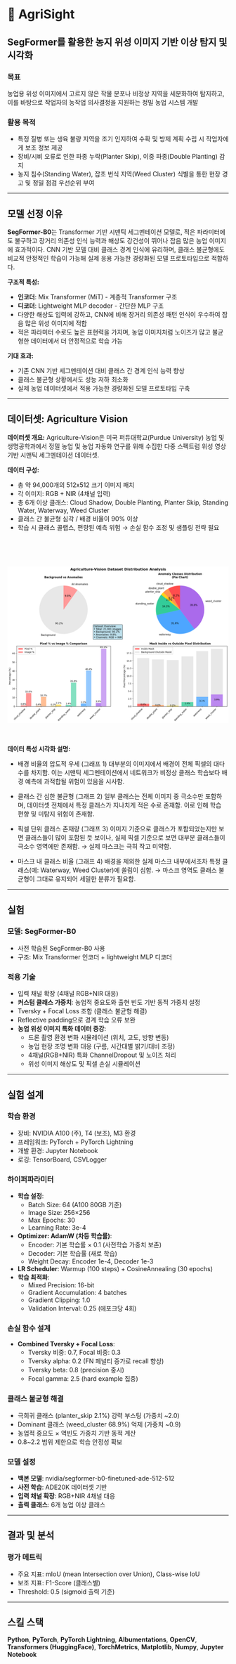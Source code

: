 # 🌾 AgriSight
## SegFormer를 활용한 농지 위성 이미지 기반 이상 탐지 및 시각화

### 목표
농업용 위성 이미지에서 고르지 않은 작물 분포나 비정상 지역을 세분화하여 탐지하고, 이를 바탕으로 작업자의 농작업 의사결정을 지원하는 정밀 농업 시스템 개발

### 활용 목적
- 특정 질병 또는 생육 불량 지역을 조기 인지하여 수확 및 방제 계획 수립 시 작업자에게 보조 정보 제공
- 장비/시비 오류로 인한 파종 누락(Planter Skip), 이중 파종(Double Planting) 감지
- 농지 침수(Standing Water), 잡초 번식 지역(Weed Cluster) 식별을 통한 현장 경고 및 정밀 점검 우선순위 부여

---

## 모델 선정 이유

**SegFormer-B0**는 Transformer 기반 시맨틱 세그멘테이션 모델로, 적은 파라미터에도 불구하고 장거리 의존성 인식 능력과 해상도 강건성이 뛰어나 잡음 많은 농업 이미지에 효과적이다. CNN 기반 모델 대비 클래스 경계 인식에 유리하며, 클래스 불균형에도 비교적 안정적인 학습이 가능해 실제 응용 가능한 경량화된 모델 프로토타입으로 적합하다.

**구조적 특성:**
- **인코더**: Mix Transformer (MiT) - 계층적 Transformer 구조
- **디코더**: Lightweight MLP decoder - 간단한 MLP 구조
- 다양한 해상도 입력에 강하고, CNN에 비해 장거리 의존성 패턴 인식이 우수하여 잡음 많은 위성 이미지에 적합
- 적은 파라미터 수로도 높은 표현력을 가지며, 농업 이미지처럼 노이즈가 많고 불균형한 데이터에서 더 안정적으로 학습 가능

**기대 효과:**
- 기존 CNN 기반 세그멘테이션 대비 클래스 간 경계 인식 능력 향상
- 클래스 불균형 상황에서도 성능 저하 최소화
- 실제 농업 데이터셋에서 적용 가능한 경량화된 모델 프로토타입 구축

---

## 데이터셋: Agriculture Vision

**데이터셋 개요:**
Agriculture-Vision은 미국 퍼듀대학교(Purdue University) 농업 및 생명공학과에서 정밀 농업 및 농업 자동화 연구를 위해 수집한 다중 스펙트럼 위성 영상 기반 시맨틱 세그멘테이션 데이터셋.

**데이터 구성:**
- 총 약 94,000개의 512x512 크기 이미지 패치
- 각 이미지: RGB + NIR (4채널 입력)
- 총 6개 이상 클래스:
  Cloud Shadow, Double Planting, Planter Skip, Standing Water, Waterway, Weed Cluster
- 클래스 간 불균형 심각 / 배경 비율이 90% 이상
- 학습 시 클래스 콜랩스, 편향된 예측 위험 → 손실 함수 조정 및 샘플링 전략 필요

<br><br><br>

![데이터셋 특성](./assets/agri_vision_dataset.png)  

<br>

**데이터 특성 시각화 설명:**

- 배경 비율의 압도적 우세 (그래프 1)
  대부분의 이미지에서 배경이 전체 픽셀의 대다수를 차지함. 이는 시맨틱 세그멘테이션에서 네트워크가 비정상 클래스 학습보다 배경 예측에 과적합될 위험이 있음을 시사함.

- 클래스 간 심한 불균형 (그래프 2)
  일부 클래스는 전체 이미지 중 극소수만 포함하며, 데이터셋 전체에서 특정 클래스가 지나치게 적은 수로 존재함. 이로 인해 학습 편향 및 미탐지 위험이 존재함.

- 픽셀 단위 클래스 존재량 (그래프 3)
  이미지 기준으로 클래스가 포함되었는지만 보면 클래스들이 많이 포함된 듯 보이나, 실제 픽셀 기준으로 보면 대부분 클래스들이 극소수 영역에만 존재함. → 실제 마스크는 극히 작고 미약함.

- 마스크 내 클래스 비율 (그래프 4)
  배경을 제외한 실제 마스크 내부에서조차 특정 클래스(예: Waterway, Weed Cluster)에 쏠림이 심함. → 마스크 영역도 클래스 불균형이 그대로 유지되어 세밀한 분류가 필요함.

---

## 실험

### 모델: SegFormer-B0
- 사전 학습된 SegFormer-B0 사용
- 구조: Mix Transformer 인코더 + lightweight MLP 디코더

### 적용 기술
- 입력 채널 확장 (4채널 RGB+NIR 대응)
- **커스텀 클래스 가중치**: 농업적 중요도와 출현 빈도 기반 동적 가중치 설정
- Tversky + Focal Loss 조합 (클래스 불균형 해결)
- Reflective padding으로 경계 학습 오류 보완
- **농업 위성 이미지 특화 데이터 증강**:
  - 드론 촬영 환경 변화 시뮬레이션 (위치, 고도, 방향 변동)
  - 농업 현장 조명 변화 대응 (구름, 시간대별 밝기/대비 조정)
  - 4채널(RGB+NIR) 특화 ChannelDropout 및 노이즈 처리
  - 위성 이미지 해상도 및 픽셀 손실 시뮬레이션

---

## 실험 설계

### 학습 환경
- 장비: NVIDIA A100 (주), T4 (보조), M3 환경
- 프레임워크: PyTorch + PyTorch Lightning
- 개발 환경: Jupyter Notebook
- 로깅: TensorBoard, CSVLogger

### 하이퍼파라미터
- **학습 설정**:
  - Batch Size: 64 (A100 80GB 기준)
  - Image Size: 256×256
  - Max Epochs: 30
  - Learning Rate: 3e-4
- **Optimizer: AdamW (차등 학습률)**:
  - Encoder: 기본 학습률 × 0.1 (사전학습 가중치 보존)
  - Decoder: 기본 학습률 (새로 학습)
  - Weight Decay: Encoder 1e-4, Decoder 1e-3
- **LR Scheduler**: Warmup (100 steps) + CosineAnnealing (30 epochs)
- **학습 최적화**:
  - Mixed Precision: 16-bit
  - Gradient Accumulation: 4 batches
  - Gradient Clipping: 1.0
  - Validation Interval: 0.25 (에포크당 4회)

### 손실 함수 설계
- **Combined Tversky + Focal Loss**:
  - Tversky 비중: 0.7, Focal 비중: 0.3
  - Tversky alpha: 0.2 (FN 페널티 증가로 recall 향상)
  - Tversky beta: 0.8 (precision 중시)
  - Focal gamma: 2.5 (hard example 집중)

### 클래스 불균형 해결
- 극희귀 클래스 (planter_skip 2.1%) 강력 부스팅 (가중치 ~2.0)
- Dominant 클래스 (weed_cluster 68.9%) 억제 (가중치 ~0.9)
- 농업적 중요도 × 역빈도 가중치 기반 동적 계산
- 0.8~2.2 범위 제한으로 학습 안정성 확보

### 모델 설정
- **백본 모델**: nvidia/segformer-b0-finetuned-ade-512-512
- **사전 학습**: ADE20K 데이터셋 기반
- **입력 채널 확장**: RGB+NIR 4채널 대응
- **출력 클래스**: 6개 농업 이상 클래스

---

## 결과 및 분석

### 평가 메트릭
- 주요 지표: mIoU (mean Intersection over Union), Class-wise IoU
- 보조 지표: F1-Score (클래스별)
- Threshold: 0.5 (sigmoid 출력 기준)

---

## 스킬 스택
**Python**, **PyTorch**, **PyTorch Lightning**, **Albumentations**, **OpenCV**, **Transformers (HuggingFace)**, **TorchMetrics**, **Matplotlib**, **Numpy**, **Jupyter Notebook**

